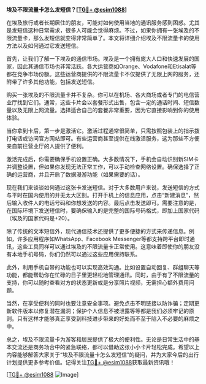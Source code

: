 **埃及不限流量卡怎么发短信？[[TG💪+ @esim1088](https://t.me/s/esim1088)]**

在埃及旅行或者长期居住的朋友，可能对如何使用当地的通讯服务感到困惑。尤其是发短信这种日常需求，很多人可能会觉得麻烦。不过，如果你拥有一张埃及的不限流量卡，那么发短信就变得非常简单了。本文将详细介绍埃及不限流量卡的使用方法以及如何通过它发送短信。

首先，让我们了解一下埃及的通信市场。埃及是一个拥有庞大人口和快速发展的国家，因此其通信市场也非常活跃。各大运营商如Orange、Vodafone和Etisalat等都在竞争市场份额。这些运营商提供的不限流量卡不仅提供了无限上网的服务，还附带了许多其他功能，包括发送短信。

购买一张埃及的不限流量卡并不复杂。你可以在机场、各大商场或者专门的电信营业厅找到它们。通常，这些卡片会以套餐形式出售，包含一定的通话时间、短信数量以及无限上网流量。选择适合自己的套餐非常重要，因为它直接影响到你的使用体验。

当你拿到卡后，第一步是激活它。激活过程通常很简单，只需按照包装上的指示拨打电话或访问官方网站即可。有些运营商甚至提供在线激活服务，这为那些不方便亲自前往营业厅的人提供了便利。

激活完成后，你需要确保手机设置正确。大多数情况下，手机会自动识别新SIM卡并调整设置，但如果你发现无法正常工作，可以手动检查网络设置。确保选择了正确的运营商，并且开启了数据漫游功能（如果需要的话）。

现在我们来谈谈如何通过这张卡发送短信。对于大多数用户来说，发送短信的方式与平时在国内使用的并无太大区别。打开手机上的信息应用，点击“新建消息”，然后输入收件人的电话号码和你想发送的内容。最后点击发送即可。需要注意的是，在国际环境下发送短信时，要确保输入的是完整的国际号码格式，即加上国家代码（埃及的国家代码是+20）。

除了传统的文本短信外，现代通信技术还提供了更多便捷的方式来传递信息。例如，许多应用程序如WhatsApp、Facebook Messenger等都支持跨平台即时通讯，这些工具同样可以通过埃及的不限流量卡正常使用。这意味着即使你的朋友没有本地手机号码，你们仍然可以通过这些应用保持联系。

此外，利用手机自带的功能也可以实现高效沟通。比如设置自动回复、群组聊天等功能，都能帮助你在忙碌的日子里更轻松地管理通讯。同时，由于有了不限流量的支持，你可以随时查看对方的状态更新或是分享照片视频，无需担心额外费用问题。

当然，在享受便利的同时也要注意安全事项。避免点击不明链接以防诈骗；定期更新软件版本以修复潜在漏洞；保护个人信息不被泄露等等都是我们必须牢记的原则。只有这样才能够真正享受到科技进步带来的好处而不至于陷入不必要的麻烦之中。

总之，埃及不限流量卡为游客和居民提供了极大的便利性。无论是日常生活中的基本交流还是商务场合中的紧急联络，都可以借助这张小小卡片轻松完成。希望以上内容能够解答大家关于“埃及不限流量卡怎么发短信”的疑问，并为大家今后的出行计划提供更多参考价值。记得关注[TG💪+ @esim1088](https://t.me/s/esim1088)获取最新资讯哦！

[[TG💪+ @esim1088](https://t.me/s/esim1088) ![Image](https://i.postimg.cc/4NQfJmqS/Snipaste-2025-05-13-00-14-12.png)]